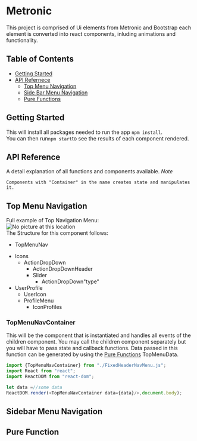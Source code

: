 # Metronic 
 This project is comprised of Ui elements from Metronic and Bootstrap each element is converted into react components, inluding animations and functionality. 
## Table of Contents
* [Getting Started](#getting-started)
* [API Refernece](#api-reference)
  * [Top Menu Navigation](#top-menu-navigation)
  * [Side Bar Menu Navigation](#sidebar-menu-navigation)
  * [Pure Functions](#pure-functions)



## <a name="getting-started"></a>Getting Started
This will install all packages needed to run the app `npm install`.
<br>
You can then run`npm start`to see the results of each component rendered.

## <a name="api-reference"></a>API Reference
A detail explanation of all functions and components available.
*Note* 
```
Components with "Container" in the name creates state and manipulates it. 
```

## <a name="top-menu-navigation"></a>Top Menu Navigation
Full example of Top Navigation Menu:<br>
![No picture at this location](http://i.imgur.com/ogjrMkB.png "Top Nav Image")<br>
The Structure for this component follows:
 * TopMenuNav
  - Icons
    * ActionDropDown
      - ActionDropDownHeader 
      - Slider
        * ActionDropDown"type"
  - UserProfile
    - UserIcon
    - ProfileMenu
      * IconProfiles
 
### TopMenuNavContainer
This will be the component that is instantiated and handles all events of the children component. You may call the children component separately but you will have to pass state and callback functions. Data passed in this function can be generated by using the [Pure Functions](#pure-functions) TopMenuData.
```javascript
import {TopMenuNavContainer} from "./FixedHeaderNavMenu.js";
import React from "react";
import ReactDOM from "react-dom";

let data =//some data
ReactDOM.render(<TopMenuNavContainer data={data}/>,document.body);
```

## <a name="sidebar-menu-navigation"></a>Sidebar Menu Navigation

## <a name ="pure-functions"></a>Pure Function
